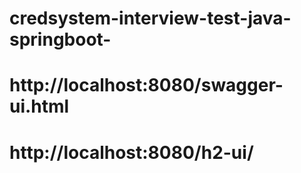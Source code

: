 # credsystem-interview-test-java-springboot-
# http://localhost:8080/swagger-ui.html
# http://localhost:8080/h2-ui/
